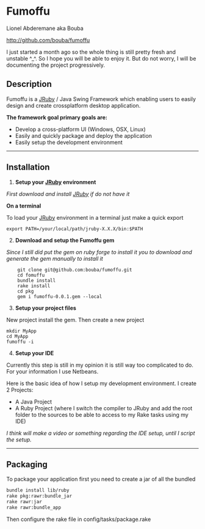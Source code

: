 # Fumoffu

Lionel Abderemane aka Bouba

http://github.com/bouba/fumoffu

I just started a month ago so the whole thing is still pretty fresh and unstable ^_^.
So I hope you will be able to enjoy it. But do not worry, I will be documenting the project progressively.

## Description

Fumoffu is a [JRuby][jruby] / Java Swing Framework which enabling users to easily design and create crossplatform desktop application.

**The framework goal primary goals are:**

* Develop a cross-platform UI (Windows, OSX, Linux)
* Easily and quickly package and deploy the application
* Easily setup the development environment

* * *

## Installation

1. **Setup your [JRuby][jruby] environment**
 
  _First download and install [JRuby][jruby] if do not have it_

  __On a terminal__

  To load your [JRuby][jruby] environment in a terminal just make a quick export

  ``export PATH=/your/local/path/jruby-X.X.X/bin:$PATH``

2. **Download and setup the Fumoffu gem**

  _Since I still did put the gem on ruby forge to install it you to download and generate the gem manually to install it_

  ```
      git clone git@github.com:bouba/fumoffu.git
      cd fomuffu
      bundle install
      rake install
      cd pkg
      gem i fumoffu-0.0.1.gem --local
  ```

3. **Setup your project files**

  New project install the gem.
  Then create a new project

  ```
  mkdir MyApp  
  cd MyApp  
  fumoffu -i  
  ```

4. **Setup your IDE**

  Currently this step is still in my opinion it is still way too complicated to do. For your information I use Netbeans.
 
  Here is the basic idea of how I setup my development environment.
  I create 2 Projects:
  
  * A Java Project
  * A Ruby Project (where I switch the compiler to JRuby and add the root folder to the sources to be able to access to my Rake tasks using my IDE)

  _I think will make a video or something regarding the IDE setup, until I script the setup._


* * *
## Packaging

To package your application first you need to create a jar of all the bundled

```sh
bundle install lib/ruby  
rake pkg:rawr:bundle_jar  
rake rawr:jar  
rake rawr:bundle_app  
```

Then configure the rake file in config/tasks/package.rake

[jruby]: http://jruby.org/download "[JRuby][jruby]"